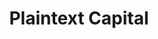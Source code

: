 ---
title: Plaintext Capital
layout: home
sections:
  - type: HeroSection
    elementId: ''
    colors: colors-a
    title: Decoding | crypto investing
    subtitle: ''
    badge:
      label: This is the badge
      elementId: ''
      styles:
        self:
          textAlign: left
    actions: []
    media:
      type: ImageBlock
      url: /images/LOGO_CUADRADO_LENTO_SHORT_OK.gif
      altText: PlainTextLogo
---